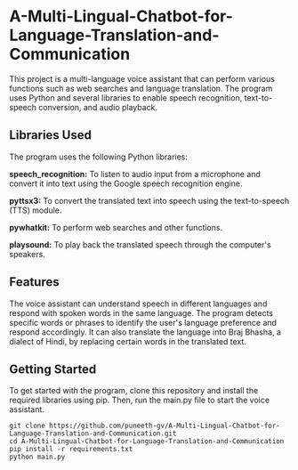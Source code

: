 # A-Multi-Lingual-Chatbot-for-Language-Translation-and-Communication
This project is a multi-language voice assistant that can perform various functions such as web searches and language translation. The program uses Python and several libraries to enable speech recognition, text-to-speech conversion, and audio playback.

## Libraries Used
The program uses the following Python libraries:

**speech_recognition:** To listen to audio input from a microphone and convert it into text using the Google speech recognition engine.

**pyttsx3:** To convert the translated text into speech using the text-to-speech (TTS) module.

**pywhatkit:** To perform web searches and other functions.

**playsound:** To play back the translated speech through the computer's speakers.

## Features
The voice assistant can understand speech in different languages and respond with spoken words in the same language. The program detects specific words or phrases to identify the user's language preference and respond accordingly. It can also translate the language into Braj Bhasha, a dialect of Hindi, by replacing certain words in the translated text.

## Getting Started
To get started with the program, clone this repository and install the required libraries using pip. Then, run the main.py file to start the voice assistant.

```
git clone https://github.com/puneeth-gv/A-Multi-Lingual-Chatbot-for-Language-Translation-and-Communication.git
cd A-Multi-Lingual-Chatbot-for-Language-Translation-and-Communication
pip install -r requirements.txt
python main.py

```
